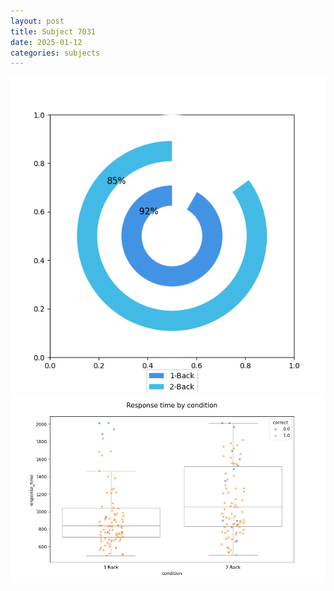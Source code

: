 ```yaml
---
layout: post
title: Subject 7031
date: 2025-01-12
categories: subjects
---
```


![](data/7031/run-25/7031_accuracy_by_condition.png)
![](data/7031/run-25/7031_response_time_by_condition.png)
